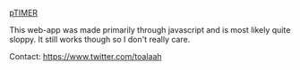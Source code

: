 <a href="https://toalaah.github.io/timer.html">pTIMER</a>

This web-app was made primarily through javascript and is most likely quite sloppy. It still works though so I don't really care.

Contact: https://www.twitter.com/toalaah
